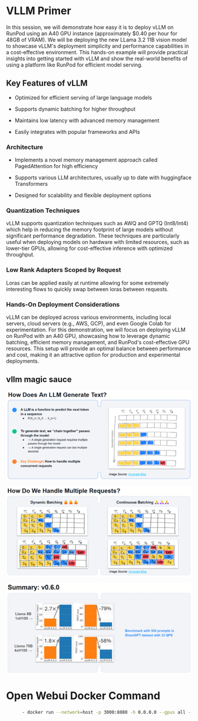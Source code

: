 # VLLM Primer

In this session, we will demonstrate how easy it is to deploy vLLM on RunPod using an A40 GPU instance (approximately $0.40 per hour for 48GB of VRAM). We will be deploying the new LLama 3.2 11B vision model to showcase vLLM's deployment simplicity and performance capabilities in a cost-effective environment. This hands-on example will provide practical insights into getting started with vLLM and show the real-world benefits of using a platform like RunPod for efficient model serving.

## Key Features of vLLM

- Optimized for efficient serving of large language models

- Supports dynamic batching for higher throughput

- Maintains low latency with advanced memory management

- Easily integrates with popular frameworks and APIs

### Architecture

- Implements a novel memory management approach called PagedAttention for high efficiency

- Supports various LLM architectures, usually up to date with huggingface Transformers

- Designed for scalability and flexible deployment options

### Quantization Techniques

vLLM supports quantization techniques such as AWQ and GPTQ (Int8/Int4) which help in reducing the memory footprint of large models without significant performance degradation. These techniques are particularly useful when deploying models on hardware with limited resources, such as lower-tier GPUs, allowing for cost-effective inference with optimized throughput.

### Low Rank Adapters Scoped by Request

Loras can be applied easily at runtime allowing for some extremely interesting flows to quickly swap between loras between requests.

### Hands-On Deployment Considerations

vLLM can be deployed across various environments, including local servers, cloud servers (e.g., AWS, GCP), and even Google Colab for experimentation. For this demonstration, we will focus on deploying vLLM on RunPod with an A40 GPU, showcasing how to leverage dynamic batching, efficient memory management, and RunPod's cost-effective GPU resources. This setup will provide an optimal balance between performance and cost, making it an attractive option for production and experimental deployments.

## vllm magic sauce
![llm_text_generation](./static/llm_text.png)

![batching](./static/batching.png)

![v6_performance](./static/v6_performance.png)


# Open Webui Docker Command 

```bash
      - docker run --network=host -p 3000:8080 -h 0.0.0.0 --gpus all --add-host=host.docker.internal:host-gateway -v open-webui:/app/backend/data --name open-webui-demo --restart always ghcr.io/open-webui/open-webui:cuda
```
